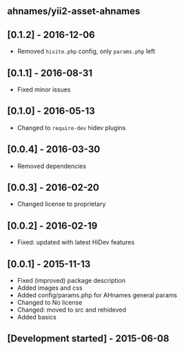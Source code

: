 ahnames/yii2-asset-ahnames
--------------------------

## [0.1.2] - 2016-12-06

- Removed `hisite.php` config, only `params.php` left

## [0.1.1] - 2016-08-31

- Fixed minor issues

## [0.1.0] - 2016-05-13

- Changed to `require-dev` hidev plugins

## [0.0.4] - 2016-03-30

- Removed dependencies

## [0.0.3] - 2016-02-20

- Changed license to proprietary

## [0.0.2] - 2016-02-19

- Fixed: updated with latest HiDev features

## [0.0.1] - 2015-11-13

- Fixed (improved) package description
- Added images and css
- Added config/params.php for AHnames general params
- Changed to No license
- Changed: moved to src and rehideved
- Added basics

## [Development started] - 2015-06-08
